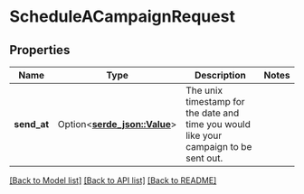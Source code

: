 # ScheduleACampaignRequest

## Properties

Name | Type | Description | Notes
------------ | ------------- | ------------- | -------------
**send_at** | Option<[**serde_json::Value**](.md)> | The unix timestamp for the date and time you would like your campaign to be sent out. | 

[[Back to Model list]](../README.md#documentation-for-models) [[Back to API list]](../README.md#documentation-for-api-endpoints) [[Back to README]](../README.md)


